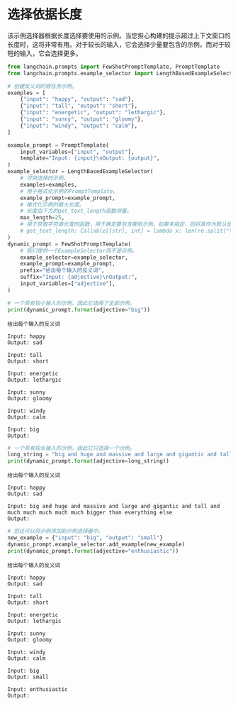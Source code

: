 # 选择依据长度

该示例选择器根据长度选择要使用的示例。当您担心构建的提示超过上下文窗口的长度时，这将非常有用。对于较长的输入，它会选择少量要包含的示例，而对于较短的输入，它会选择更多。

```python
from langchain.prompts import FewShotPromptTemplate, PromptTemplate
from langchain.prompts.example_selector import LengthBasedExampleSelector

# 创建反义词的假任务示例。
examples = [
    {"input": "happy", "output": "sad"},
    {"input": "tall", "output": "short"},
    {"input": "energetic", "output": "lethargic"},
    {"input": "sunny", "output": "gloomy"},
    {"input": "windy", "output": "calm"},
]

example_prompt = PromptTemplate(
    input_variables=["input", "output"],
    template="Input: {input}\nOutput: {output}",
)
example_selector = LengthBasedExampleSelector(
    # 可供选择的示例。
    examples=examples,
    # 用于格式化示例的PromptTemplate。
    example_prompt=example_prompt,
    # 格式化示例的最大长度。
    # 长度由下方的get_text_length函数测量。
    max_length=25,
    # 用于获取字符串长度的函数，用于确定要包含哪些示例。如果未指定，则将其作为默认值提供。
    # get_text_length: Callable[[str], int] = lambda x: len(re.split("\n| ", x))
)
dynamic_prompt = FewShotPromptTemplate(
    # 我们提供一个ExampleSelector而不是示例。
    example_selector=example_selector,
    example_prompt=example_prompt,
    prefix="给出每个输入的反义词",
    suffix="Input: {adjective}\nOutput:",
    input_variables=["adjective"],
)
```


```python
# 一个具有较小输入的示例，因此它选择了全部示例。
print(dynamic_prompt.format(adjective="big"))
```

    给出每个输入的反义词
    
    Input: happy
    Output: sad
    
    Input: tall
    Output: short
    
    Input: energetic
    Output: lethargic
    
    Input: sunny
    Output: gloomy
    
    Input: windy
    Output: calm
    
    Input: big
    Output:
    


```python
# 一个具有较长输入的示例，因此它只选择一个示例。
long_string = "big and huge and massive and large and gigantic and tall and much much much much much bigger than everything else"
print(dynamic_prompt.format(adjective=long_string))
```

    给出每个输入的反义词
    
    Input: happy
    Output: sad
    
    Input: big and huge and massive and large and gigantic and tall and much much much much much bigger than everything else
    Output:
    


```python
# 您还可以将示例添加到示例选择器中。
new_example = {"input": "big", "output": "small"}
dynamic_prompt.example_selector.add_example(new_example)
print(dynamic_prompt.format(adjective="enthusiastic"))
```

    给出每个输入的反义词
    
    Input: happy
    Output: sad
    
    Input: tall
    Output: short
    
    Input: energetic
    Output: lethargic
    
    Input: sunny
    Output: gloomy
    
    Input: windy
    Output: calm
    
    Input: big
    Output: small
    
    Input: enthusiastic
    Output:
    




